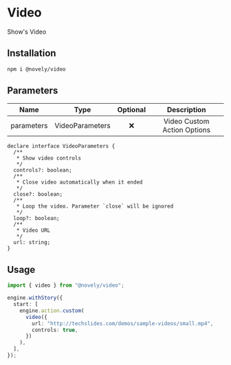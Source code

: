 # Video

Show's Video

## Installation

```bash
npm i @novely/video
```

## Parameters

|    Name    |      Type       | Optional |         Description         |
| :--------: | :-------------: | :------: | :-------------------------: |
| parameters | VideoParameters |    ❌    | Video Custom Action Options |

```tsx
declare interface VideoParameters {
  /**
   * Show video controls
   */
  controls?: boolean;
  /**
   * Close video automatically when it ended
   */
  close?: boolean;
  /**
   * Loop the video. Parameter `close` will be ignored
   */
  loop?: boolean;
  /**
   * Video URL
   */
  url: string;
}
```

## Usage

```ts
import { video } from "@novely/video";

engine.withStory({
  start: [
    engine.action.custom(
      video({
        url: "http://techslides.com/demos/sample-videos/small.mp4",
        controls: true,
      })
    ),
  ],
});
```
